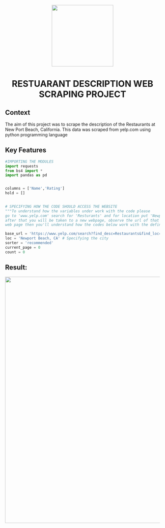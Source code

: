 


<p align="center"> <img src="https://www.flaticon.com/svg/vstatic/svg/776/776443.svg?token=exp=1619122772~hmac=43f9df0d34e0ac78e516783fffc8bc60" width="200"> </p>
<h1 align="center"> RESTUARANT DESCRIPTION WEB SCRAPING PROJECT </h1>

## Context

The aim of this project was to scrape the description of the Restaurants at New Port Beach, California. This data was scraped from yelp.com using python programming language

## Key Features

```python
#IMPORTING THE MODULES
import requests
from bs4 import *
import pandas as pd 


columns = ['Name','Rating']
hold = []
       

# SPECIFYING HOW THE CODE SHOULD ACCESS THE WEBSITE
"""To understand how the variables under work with the code please
go to 'www.yelp.com' search for 'Resturants' and for location put 'Newport Beach, CA'
after that you will be taken to a new webpage, observe the url of that
web page then you'll understand how the codes below work with the defined variables"""

base_url = 'https://www.yelp.com/search?find_desc=Restaurants&find_loc=' # Initial url
loc = 'Newport Beach, CA' # Specifying the city
sorter = 'recommended'
current_page = 0
count = 0
```

## Result:
<p align="center"> <img src="Gif/ezgif.com-gif-maker.gif" width="800"></p>




